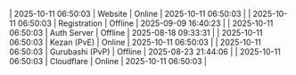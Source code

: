 | 2025-10-11 06:50:03 | Website | Online | 2025-10-11 06:50:03 |
| 2025-10-11 06:50:03 | Registration | Offline | 2025-09-09 16:40:23 |
| 2025-10-11 06:50:03 | Auth Server | Offline | 2025-08-18 09:33:31 |
| 2025-10-11 06:50:03 | Kezan (PvE) | Online | 2025-10-11 06:50:03 |
| 2025-10-11 06:50:03 | Gurubashi (PvP) | Offline | 2025-08-23 21:44:06 |
| 2025-10-11 06:50:03 | Cloudflare | Online | 2025-10-11 06:50:03 |
